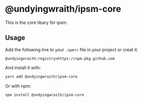 # @undyingwraith/ipsm-core

This is the core libary for ipsm.

## Usage

Add the following line to your `.npmrc` file in your project or creat it.
```text
@undyingwraith:registry=https://npm.pkg.github.com
```

And install it with:
```bash
yarn add @undyingwraith/ipsm-core
```
Or with npm:
```bash
npm install @undyingwraith/ipsm-core
```
